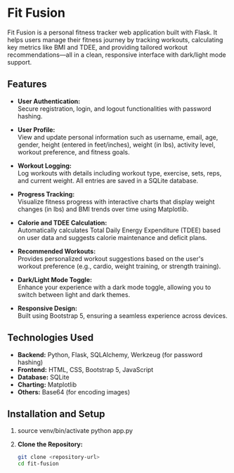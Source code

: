 # Fit Fusion

Fit Fusion is a personal fitness tracker web application built with Flask. It helps users manage their fitness journey by tracking workouts, calculating key metrics like BMI and TDEE, and providing tailored workout recommendations—all in a clean, responsive interface with dark/light mode support.

## Features

- **User Authentication:**  
  Secure registration, login, and logout functionalities with password hashing.

- **User Profile:**  
  View and update personal information such as username, email, age, gender, height (entered in feet/inches), weight (in lbs), activity level, workout preference, and fitness goals.

- **Workout Logging:**  
  Log workouts with details including workout type, exercise, sets, reps, and current weight. All entries are saved in a SQLite database.

- **Progress Tracking:**  
  Visualize fitness progress with interactive charts that display weight changes (in lbs) and BMI trends over time using Matplotlib.

- **Calorie and TDEE Calculation:**  
  Automatically calculates Total Daily Energy Expenditure (TDEE) based on user data and suggests calorie maintenance and deficit plans.

- **Recommended Workouts:**  
  Provides personalized workout suggestions based on the user's workout preference (e.g., cardio, weight training, or strength training).

- **Dark/Light Mode Toggle:**  
  Enhance your experience with a dark mode toggle, allowing you to switch between light and dark themes.

- **Responsive Design:**  
  Built using Bootstrap 5, ensuring a seamless experience across devices.

## Technologies Used

- **Backend:** Python, Flask, SQLAlchemy, Werkzeug (for password hashing)
- **Frontend:** HTML, CSS, Bootstrap 5, JavaScript
- **Database:** SQLite
- **Charting:** Matplotlib
- **Others:** Base64 (for encoding images)

## Installation and Setup

1. source venv/bin/activate 
    python app.py



2. **Clone the Repository:**
   ```bash
   git clone <repository-url>
   cd fit-fusion
